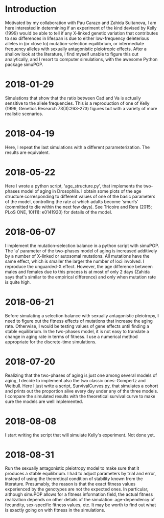 Introduction
============
Motivated by my collaboration with Pau Carazo and Zahida Sultanova, I am here
interested in determining if an experiment of the kind devised by Kelly (1999)
would be able to tell if any X-linked genetic variation that contributes to sex
differences in lifespan is due to either low-frequency deleterious alleles in
(or close to) mutation-selection equilibrium, or intermediate frequency alleles
with sexually antagonistic pleiotropic effects. After a shallow look at the
literature, I find myself unable to figure this out analytically, and I resort
to computer simulations, with the awesome Python package simuPOP.

2018-01-29
==========
Simulations that show that the ratio between Cad and Va is actually sensitive
to the allele frequencies. This is a reproduction of one of Kelly (1999, Genetics
Research 73(3):263-273) figures but with a variety of more realistic scenarios.

2018-04-19
==========
Here, I repeat the last simulations with a different parameterization. The
results are equivalent.

2018-05-22
==========
Here I wrote a python script, 'age_structure.py', that implements the two-
phases model of aging in Drosophila. I obtain some plots of the age structure
corresponding to different values of one of the basic parameters of the model,
controlling the rate at which adults become 'smurfs' (committed to die within
the next few days). See Tricoire and Rera (2015; PLoS ONE, 10(11): e0141920)
for details of the model.

2018-06-07
==========
I implement the mutation-selection balance in a python script with simuPOP.
The 'a' parameter of the two-phases model of aging is increased additively
by a number of X-linked or autosomal mutations. All mutations have the same
effect, which is smaller the larger the number of loci involved. I reproduce
the unguarded-X effect. However, the age difference between males and females
due to this process is at most of only 2 days (Zahida says that's similar to
the empirical difference) and only when mutation rate is quite high.

2018-06-21
==========
Before simulating a selection balance with sexually antagonistic pleiotropy,
I need to figure out the fitness effects of mutations that increase the aging
rate. Otherwise, I would be testing values of gene effects until finding a
stable equilibrium. In the two-phases model, it is not easy to translate a
change in aging rate in terms of fitness. I use a numerical method appropriate
for the discrete-time simulations. 

2018-07-20
==========
Realizing that the two-phases of aging is just one among several models of aging,
I decide to implement also the two classic ones: Gompertz and Weibull. Here I
just write a script, SurvivalCurves.py, that simulates a cohort and prints out
the proportion alive every day under any of the three models. I compare the
simulated results with the theoretical survival curve to make sure the models
are well implemented.

2018-08-08
==========
I start writing the script that will simulate Kelly's experiment. Not done
yet.

2018-08-31
==========
Run the sexually antagonistic pleiotropy model to make sure that it produces a
stable equilibrium. I had to adjust parameters by trial and error, instead of
using the theoretical condition of stability known from the literature. Presumably,
the reason is that the exact fitness values experienced by the genotypes are
not the expected ones. In particular, although simuPOP allows for a fitness
information field, the actual fitness realization depends on other details of
the simulation: age-dependency of fecundity, sex-specific fitness values, etc.
It may be worth to find out what is exactly going on with fitness in the
simulations.
